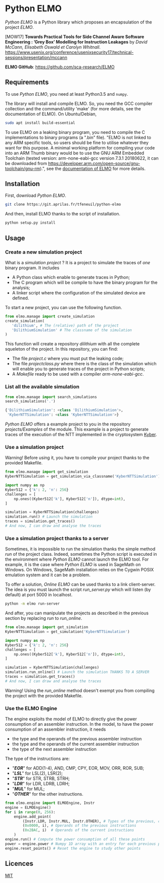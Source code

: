 # Python ELMO

_Python ELMO_ is a Python library which proposes an encapsulation of the project _ELMO_.

[MOW17] **Towards Practical Tools for Side
Channel Aware Software Engineering : ’Grey Box’ Modelling for Instruction Leakages**
by _David McCann, Elisabeth Oswald et Carolyn Whitnall_.
https://www.usenix.org/conference/usenixsecurity17/technical-sessions/presentation/mccann

**ELMO GitHub**: https://github.com/sca-research/ELMO

## Requirements

To use _Python ELMO_, you need at least Python3.5 and ```numpy```.

The library will install and compile ELMO. So, you need the GCC compiler collection and the command/utility 'make' (for more details, see the documentation of ELMO). On Ubuntu/Debian,

```bash
sudo apt install build-essential
```

To use ELMO on a leaking binary program, you need to compile the C implementations to binary programs (a ".bin" file). "ELMO is not linked to any ARM specific tools, so users should be fine to utilise whatever they want for this purpose. A minimal working platform for compiling your code into an ARM Thumb binary would be to use the GNU ARM Embedded Toolchain (tested version: arm-none-eabi-gcc version 7.3.1 20180622, it can be downloaded from https://developer.arm.com/open-source/gnu-toolchain/gnu-rm).", see the [documentation of ELMO](https://github.com/sca-research/ELMO) for more details.

## Installation

First, download _Python ELMO_.

```bash
git clone https://git.aprilas.fr/tfeneuil/python-elmo
```

And then, install ELMO thanks to the script of installation.

```bash
python setup.py install
```

## Usage

### Create a new simulation project

What is a _simulation project_ ? It is a project to simulate the traces of _one_ binary program. It includes
 - A Python class which enable to generate traces in Python;
 - The C program which will be compile to have the binary program for the analysis;
 - A linker script where the configuration of the simulated device are defined.

To start a new project, you can use the following function.

```python
from elmo.manage import create_simulation
create_simulation(
   'dilithium', # The (relative) path of the project
   'DilithiumSimulation' # The classname of the simulation
)
```

This function will create a repository _dilithium_ with all the complete squeleton of the project. In this repository, you can find:
 - The file _project.c_ where you must put the leaking code;
 - The file _projectclass.py_ where there is the class of the simulation which will enable you to generate traces of the project in Python scripts;
 - A _Makefile_ ready to be used with a compiler _arm-none-eabi-gcc_.
 
### List all the available simulation

```python
from elmo.manage import search_simulations
search_simulations('.')
```

```python
{'DilithiumSimulation': <class 'DilithiumSimulation'>,
 'KyberNTTSimulation': <class 'KyberNTTSimulation'>}
```

_Python ELMO_ offers a example project to you in the repository _projects/Examples_ of the module. This example is a project to generate traces of the execution of the NTT implemented in the cryptosystem [Kyber](https://pq-crystals.org/kyber/).

### Use a simulation project

Warning! Before using it, you have to compile your project thanks to the provided Makefile.

```python
from elmo.manage import get_simulation
KyberNTTSimulation = get_simulation_via_classname('KyberNTTSimulation')

import numpy as np
Kyber512 = {'k': 2, 'n': 256}
challenges = [
    np.ones((Kyber512['k'], Kyber512['n']), dtype=int),
]

simulation = KyberNTTSimulation(challenges)
simulation.run() # Launch the simulation
traces = simulation.get_traces()
# And now, I can draw and analyse the traces
```

### Use a simulation project thanks to a server

Sometimes, it is impossible to run the simulation thanks the simple method _run_ of the project class. Indeed, sometimes the Python script is executed in the environment where _Python ELMO_ cannot launch the ELMO tool. For example, it is the case where _Python ELMO_ is used in SageMath on Windows. On Windows, SageMath installation relies on the Cygwin POSIX emulation system and it can be a problem.

To offer a solution, _Online ELMO_ can be used thanks to a link client-server. The idea is you must launch the script _run\_server.py_ which will listen (by default) at port 5000 in localhost.

```bash
python -m elmo run-server
```

And after, you can manipulate the projects as described in the previous section by replacing _run_ to _run\_online_.

```python
from elmo.manage import get_simulation
KyberNTTSimulation = get_simulation('KyberNTTSimulation')

import numpy as np
Kyber512 = {'k': 2, 'n': 256}
challenges = [
    np.ones((Kyber512['k'], Kyber512['n']), dtype=int),
]

simulation = KyberNTTSimulation(challenges)
simulation.run_online() # Launch the simulation THANKS TO A SERVER
traces = simulation.get_traces()
# And now, I can draw and analyse the traces
```

Warning! Using the _run\_online_ method doesn't exempt you from compiling the project with the provided Makefile.

### Use the ELMO Engine

The engine exploits the model of ELMO to directly give the power consumption of an assembler instruction. In the model, to have the power consumption of an assembler instruction, it needs
 - the type and the operands of the previous assembler instruction
 - the type and the operands of the current assembler instruction
 - the type of the next assembler instruction

The type of the instructions are:
 - "_**EOR**_" for ADD(1-4), AND, CMP, CPY, EOR, MOV, ORR, ROR, SUB;
 - "_**LSL**_" for LSL(2), LSR(2);
 - "_**STR**_" for STR, STRB, STRH;
 - "_**LDR**_" for LDR, LDRB, LDRH;
 - "_**MUL**_" for MUL;
 - "_**OTHER**_" for the other instructions.

```python
from elmo.engine import ELMOEngine, Instr
engine = ELMOEngine()
for i in range(0, 256):
    engine.add_point(
        (Instr.LDR, Instr.MUL, Instr.OTHER), # Types of the previous, current and next instructions
        (0x0000, i), # Operands of the previous instructions
        (0x2BAC, i)  # Operands of the current instructions
    )
engine.run() # Compute the power consumption of all these points
power = engine.power # Numpy 1D array with an entry for each previous point
engine.reset_points() # Reset the engine to study other points
```

## Licences

[MIT](LICENCE.txt)
